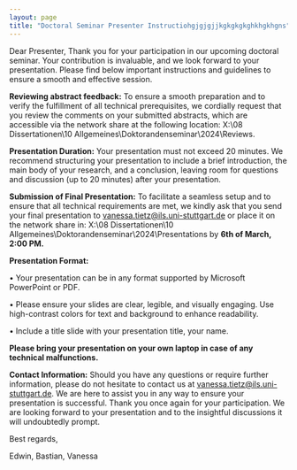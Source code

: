 ```yaml
---
layout: page
title: "Doctoral Seminar Presenter Instructiohgjgjgjjkgkgkgkghkhgkhgns"
---
```

Dear Presenter,
Thank you for your participation in our upcoming doctoral seminar. Your contribution is invaluable, and we look forward to your presentation. Please find below important instructions and guidelines to ensure a smooth and effective session.

**Reviewing abstract feedback:**
To ensure a smooth preparation and to verify the fulfillment of all technical prerequisites, we cordially request that you review the comments on your submitted abstracts, which are accessible via the network share at the following location: X:\08 Dissertationen\10 Allgemeines\Doktorandenseminar\2024\Reviews.

**Presentation Duration:**
Your presentation must not exceed 20 minutes. We recommend structuring your presentation to include a brief introduction, the main body of your research, and a conclusion, leaving room for questions and discussion (up to 20 minutes) after your presentation.

**Submission of Final Presentation:**
To facilitate a seamless setup and to ensure that all technical requirements are met, we kindly ask that you send your final presentation to vanessa.tietz@ils.uni-stuttgart.de or place it on the network share in:
X:\08 Dissertationen\10 Allgemeines\Doktorandenseminar\2024\Presentations by **6th of March, 2:00 PM.**

**Presentation Format:**

•	Your presentation can be in any format supported by Microsoft PowerPoint or PDF.

•	Please ensure your slides are clear, legible, and visually engaging. Use high-contrast colors for text and background to enhance readability.

•	Include a title slide with your presentation title, your name.

**Please bring your presentation on your own laptop in case of any technical malfunctions.**

**Contact Information:**
Should you have any questions or require further information, please do not hesitate to contact us at vanessa.tietz@ils.uni-stuttgart.de. We are here to assist you in any way to ensure your presentation is successful.
Thank you once again for your participation. We are looking forward to your presentation and to the insightful discussions it will undoubtedly prompt.

Best regards,

Edwin, Bastian, Vanessa

